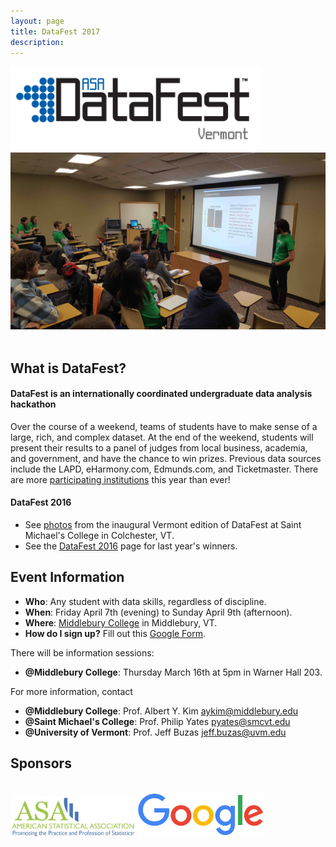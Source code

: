 ```yaml
---
layout: page
title: DataFest 2017
description: 
---
```


<img src="DataFestVermont.png" alt="Drawing" style="width: 400px;"/>

<center><img src="photos/DataFest2016.jpg" alt="Drawing" style="width: 600px;"/></center>

<br>

## What is DataFest?

#### DataFest is an internationally coordinated undergraduate data analysis hackathon

Over the course of a weekend, teams of students have to make sense of a large, 
rich, and complex dataset. At the end of the weekend, students will present 
their results to a panel of judges from local business, academia, and 
government, and have the chance to win prizes. Previous data sources include the
LAPD, eHarmony.com, Edmunds.com, and Ticketmaster. There are more <a target="_blank" class="page-link" 
href="https://docs.google.com/spreadsheets/d/12jMbdRrfTdKU9v_TJZl0xmVzChUkXDdqRUSvp-l7Si0/edit">participating
institutions</a> this year than ever!

#### DataFest 2016

* See <a target="_blank" class="page-link"
href="https://goo.gl/photos/UCRw6VLeGtLrPhLM6">photos</a> from the inaugural Vermont edition of
DataFest at Saint Michael's College in Colchester, VT.
* See the <a target="_blank" class="page-link" href="DataFest2016.html">DataFest 2016</a> page for last year's winners.

<!--
Read a <a
href="http://fivethirtyeight.com/datalab/the-students-most-likely-to-take-our-jobs/"
target="_blank">FiveThirtyEight.com article</a> on the 2014 edition.
-->

## Event Information

* **Who**: Any student with data skills, regardless of discipline.
* **When**: Friday April 7th (evening) to Sunday April 9th (afternoon).
* **Where**: <a target="_blank" class="page-link" href="https://www.google.com/maps/place/Middlebury+College/">Middlebury College</a> in Middlebury, VT.
* **How do I sign up?** Fill out this <a target="_blank" class="page-link" href="https://docs.google.com/forms/d/1tIZxRyG287lN_o1Er1_SW1zOn2-PYxOI2TV-hgNyLss/edit">Google Form</a>.

There will be information sessions:

* **@Middlebury College**: Thursday March 16th at 5pm in Warner Hall 203.


For more information, contact

* **@Middlebury College**: Prof. Albert Y. Kim <a href="mailto:aykim@middlebury.edu">aykim@middlebury.edu</a>
* **@Saint Michael's College**: Prof. Philip Yates <a href="mailto:pyates@smcvt.edu">pyates@smcvt.edu</a>
* **@University of Vermont**: Prof. Jeff Buzas <a href="mailto:jeff.buzas@uvm.edu ">jeff.buzas@uvm.edu</a>


## Sponsors

<br>

<img src="sponsors/ASA.png" alt="Drawing" style="width: 200px;"/>
<img src="sponsors/google.png" alt="Drawing" style="width: 200px;"/>   

<!--
<img src="sponsors/middlebury.png" alt="Drawing" style="width: 200px;"/>
<img src="datacamp.png" alt="Drawing" style="width: 200px;"/>
<img src="Rstudio.png" alt="Drawing" style="width: 200px;"/>
-->

<script>
  (function(i,s,o,g,r,a,m){i['GoogleAnalyticsObject']=r;i[r]=i[r]||function(){
  (i[r].q=i[r].q||[]).push(arguments)},i[r].l=1*new Date();a=s.createElement(o),
  m=s.getElementsByTagName(o)[0];a.async=1;a.src=g;m.parentNode.insertBefore(a,m)
  })(window,document,'script','https://www.google-analytics.com/analytics.js','ga');

  ga('create', 'UA-92959004-1', 'auto');
  ga('send', 'pageview');

</script>
